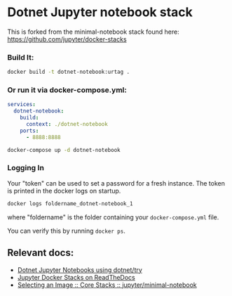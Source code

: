 # Dotnet Jupyter notebook stack

This is forked from the minimal-notebook stack found here: https://github.com/jupyter/docker-stacks

### Build It:
```sh
docker build -t dotnet-notebook:urtag .
```

### Or run it via docker-compose.yml:
```yaml
services:
  dotnet-notebook:
    build:
      context: ./dotnet-notebook
    ports:
      - 8888:8888
```

```sh
docker-compose up -d dotnet-notebook
```
### Logging In
Your "token" can be used to set a password for a fresh instance.
The token is printed in the docker logs on startup.
```sh
docker logs foldername_dotnet-notebook_1
```
where "foldername" is the folder containing your `docker-compose.yml` file.

You can verify this by running `docker ps`.

## Relevant docs:
* [Dotnet Jupyter Notebooks using dotnet/try](https://github.com/dotnet/try/blob/master/NotebooksLocalExperience.md)
* [Jupyter Docker Stacks on ReadTheDocs](http://jupyter-docker-stacks.readthedocs.io/en/latest/index.html)
* [Selecting an Image :: Core Stacks :: jupyter/minimal-notebook](http://jupyter-docker-stacks.readthedocs.io/en/latest/using/selecting.html#jupyter-minimal-notebook)
